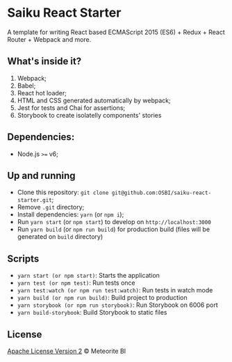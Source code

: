 # Saiku React Starter

A template for writing React based ECMAScript 2015 (ES6) + Redux + React Router + Webpack and more.

## What's inside it?

1. Webpack;
2. Babel;
3. React hot loader;
4. HTML and CSS generated automatically by webpack;
5. Jest for tests and Chai for assertions;
6. Storybook to create isolatelly components' stories

## Dependencies:

- Node.js `>=` v6;

## Up and running

- Clone this repository: `git clone git@github.com:OSBI/saiku-react-starter.git`;
- Remove `.git` directory;
- Install dependencies: `yarn` (or `npm i`);
- Run `yarn start` (or `npm start`) to develop on `http://localhost:3000`
- Run `yarn build` (or `npm run build`) for production build (files will be generated on `build` directory)

## Scripts

- `yarn start (or npm start)`: Starts the application
- `yarn test (or npm test)`: Run tests once
- `yarn test:watch (or npm run test:watch)`: Run tests in watch mode
- `yarn build (or npm run build)`: Build project to production
- `yarn storybook (or npm run storybook)`: Run Storybook on 6006 port
- `yarn build-storybook`: Build Storybook to static files

## License

[Apache License Version 2](https://github.com/OSBI/saiku-react-starter/blob/master/LICENSE) © Meteorite BI
